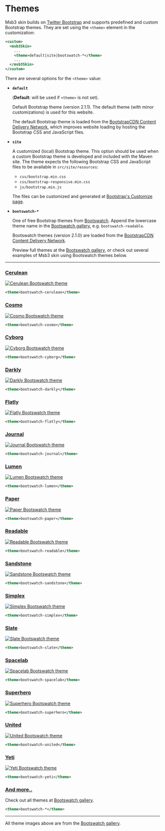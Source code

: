 # Themes

Msb3 skin builds on [Twitter Bootstrap][bootstrap] and supports predefined and custom
Bootstrap themes. They are set using the `<theme>` element in the customization:

[bootstrap]: http://twitter.github.com/bootstrap/

```xml
<custom>
  <msb3Skin>
    ...
    <theme>default|site|bootswatch-*</theme>
    ...
  </msb3Skin>
</custom>
```

There are several options for the `<theme>` value:

-   **`default`**
    
    (**Default**: will be used if `<theme>` is not set).
    
    Default Bootstrap theme (version 2.1.1). The default theme (with minor customizations)
    is used for this website.
    
    The default Bootstrap theme is loaded from the
    [BootstrapCDN Content Delivery Network][bootstrapcdn], which improves website loading
    by hosting the Bootstrap CSS and JavaScript files.

-   **`site`**
    
    A customized (local) Bootstrap theme. This option should be used when a custom Bootstrap
    theme is developed and included with the Maven site. The theme expects the following
    Bootstrap CSS and JavaScript files to be available in `src/site/resources`:
    
    -   `css/bootstrap.min.css`
    -   `css/bootstrap-responsive.min.css`
    -   `js/bootstrap.min.js`
    
    The files can be customized and generated at [Bootstrap's Customize page][bootstrap-custom].

-   **`bootswatch-*`**<span id="theme-bootswatch"></span>
    
    One of free Bootstrap themes from [Bootswatch][bootswatch]. Append the lowercase theme name
    in the [Bootswatch gallery][bootswatch-gallery], e.g. `bootswatch-readable`.
    
    Bootswatch themes (version 2.1.0) are loaded from the
    [BootstrapCDN Content Delivery Network][bootstrapcdn].
    
    Preview full themes at the [Bootswatch gallery][bootswatch-gallery],
    or check out several examples of Msb3 skin using Bootswatch themes below.

[bootstrapcdn]: http://bootstrapcdn.com
[bootstrap-custom]: http://twitter.github.com/bootstrap/customize.html
[bootswatch]: http://bootswatch.com
[bootswatch-gallery]: http://bootswatch.com/#gallery

---


### [Cerulean][theme-cerulean]

[![Cerulean Bootswatch theme](../img/bootswatch-cerulean.png)][theme-cerulean]

```xml
<theme>bootswatch-cerulean</theme>
```

[theme-cerulean]: bootswatch-cerulean.html


### [Cosmo][theme-cosmo]

[![Cosmo Bootswatch theme](../img/bootswatch-cosmo.png)][theme-cosmo]

```xml
<theme>bootswatch-cosmo</theme>
```

[theme-cosmo]: bootswatch-cosmo.html


### [Cyborg][theme-cyborg]

[![Cyborg Bootswatch theme](../img/bootswatch-cyborg.png)][theme-cyborg]

```xml
<theme>bootswatch-cyborg</theme>
```

[theme-cyborg]: bootswatch-cyborg.html


### [Darkly][theme-darkly]

[![Darkly Bootswatch theme](../img/bootswatch-darkly.png)][theme-darkly]

```xml
<theme>bootswatch-darkly</theme>
```

[theme-darkly]: bootswatch-darkly.html


### [Flatly][theme-flatly]

[![Flatly Bootswatch theme](../img/bootswatch-flatly.png)][theme-flatly]

```xml
<theme>bootswatch-flatly</theme>
```

[theme-flatly]: bootswatch-flatly.html


### [Journal][theme-journal]

[![Journal Bootswatch theme](../img/bootswatch-journal.png)][theme-journal]

```xml
<theme>bootswatch-journal</theme>
```

[theme-journal]: bootswatch-journal.html


### [Lumen][theme-lumen]

[![Lumen Bootswatch theme](../img/bootswatch-lumen.png)][theme-lumen]

```xml
<theme>bootswatch-lumen</theme>
```

[theme-lumen]: bootswatch-lumen.html


### [Paper][theme-paper]

[![Paper Bootswatch theme](../img/bootswatch-paper.png)][theme-paper]

```xml
<theme>bootswatch-paper</theme>
```

[theme-paper]: bootswatch-paper.html


### [Readable][theme-readable]

[![Readable Bootswatch theme](../img/bootswatch-readable.png)][theme-readable]

```xml
<theme>bootswatch-readable</theme>
```

[theme-readable]: bootswatch-readable.html


### [Sandstone][theme-sandstone]

[![Sandstone Bootswatch theme](../img/bootswatch-sandstone.png)][theme-sandstone]

```xml
<theme>bootswatch-sandstone</theme>
```

[theme-sandstone]: bootswatch-sandstone.html


### [Simplex][theme-simplex]

[![Simplex Bootswatch theme](../img/bootswatch-simplex.png)][theme-simplex]

```xml
<theme>bootswatch-simplex</theme>
```

[theme-simplex]: bootswatch-simplex.html


### [Slate][theme-slate]

[![Slate Bootswatch theme](../img/bootswatch-slate.png)][theme-slate]

```xml
<theme>bootswatch-slate</theme>
```

[theme-slate]: bootswatch-slate.html


### [Spacelab][theme-spacelab]

[![Spacelab Bootswatch theme](../img/bootswatch-spacelab.png)][theme-spacelab]

```xml
<theme>bootswatch-spacelab</theme>
```

[theme-spacelab]: bootswatch-spacelab.html


### [Superhero][theme-superhero]

[![Superhero Bootswatch theme](../img/bootswatch-superhero.png)][theme-superhero]

```xml
<theme>bootswatch-superhero</theme>
```

[theme-superhero]: bootswatch-superhero.html


### [United][theme-united]

[![United Bootswatch theme](../img/bootswatch-united.png)][theme-united]

```xml
<theme>bootswatch-united</theme>
```

[theme-united]: bootswatch-united.html


### [Yeti][theme-yeti]

[![Yeti Bootswatch theme](../img/bootswatch-yeti.png)][theme-yeti]

```xml
<theme>bootswatch-yeti</theme>
```

[theme-yeti]: bootswatch-yeti.html



### [And more..][bootswatch-gallery]

Check out all themes at [Bootswatch gallery][bootswatch-gallery].

```xml
<theme>bootswatch-*</theme>
```


---

All theme images above are from the [Bootswatch gallery][bootswatch-gallery].


